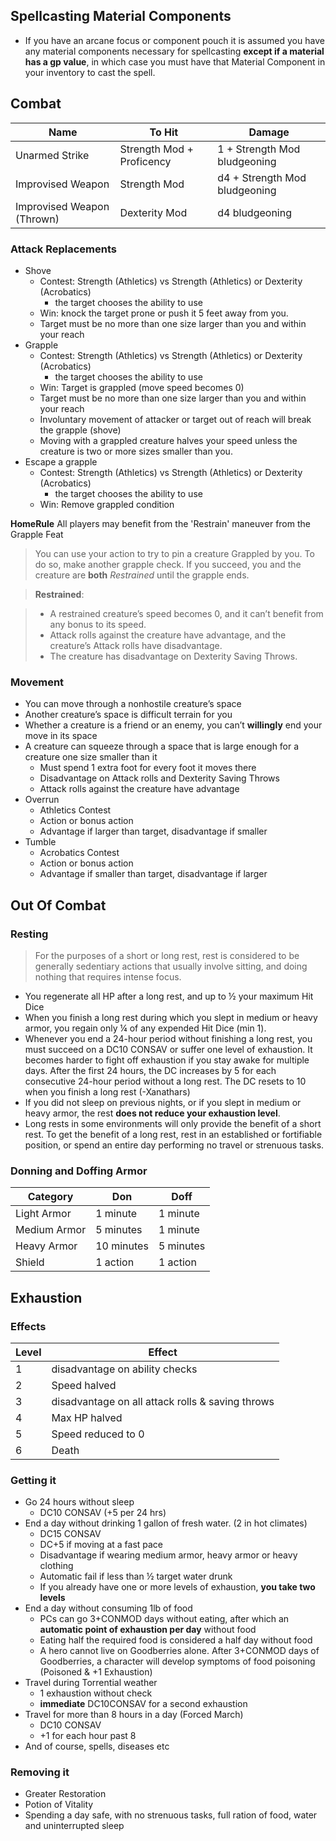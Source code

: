 ## Spellcasting Material Components

- If you have an arcane focus or component pouch it is assumed you have any material components necessary for spellcasting **except if a material has a gp value**, in which case you must have that Material Component in your inventory to cast the spell.

## Combat

| Name                       | To Hit                    | Damage                        |
| -------------------------- | ------------------------- | ----------------------------- |
| Unarmed Strike             | Strength Mod + Proficency | 1 + Strength Mod bludgeoning  |
| Improvised Weapon          | Strength Mod              | d4 + Strength Mod bludgeoning |
| Improvised Weapon (Thrown) | Dexterity Mod             | d4 bludgeoning                |

### Attack Replacements

- Shove
  - Contest: Strength (Athletics) vs Strength (Athletics) or Dexterity (Acrobatics)
    - the target chooses the ability to use
  - Win: knock the target prone or push it 5 feet away from you.
  - Target must be no more than one size larger than you and within your reach
- Grapple
  - Contest: Strength (Athletics) vs Strength (Athletics) or Dexterity (Acrobatics)
    - the target chooses the ability to use
  - Win: Target is grappled (move speed becomes 0)
  - Target must be no more than one size larger than you and within your reach
  - Involuntary movement of attacker or target out of reach will break the grapple (shove)
  - Moving with a grappled creature halves your speed unless the creature is two or more sizes smaller than you.
- Escape a grapple
  - Contest: Strength (Athletics) vs Strength (Athletics) or Dexterity (Acrobatics)
    - the target chooses the ability to use
  - Win: Remove grappled condition
  
**HomeRule** All players may benefit from the 'Restrain' maneuver from the Grapple Feat

> You can use your action to try to pin a creature Grappled by you. To do so, make another grapple check. If you succeed, you and the creature are **both** *Restrained* until the grapple ends.

> **Restrained**:

> * A restrained creature’s speed becomes 0, and it can’t benefit from any bonus to its speed.
> * Attack rolls against the creature have advantage, and the creature’s Attack rolls have disadvantage.
> * The creature has disadvantage on Dexterity Saving Throws.

### Movement

- You can move through a nonhostile creature’s space
- Another creature’s space is difficult terrain for you
- Whether a creature is a friend or an enemy, you can’t **willingly** end your move in its space
- A creature can squeeze through a space that is large enough for a creature one size smaller than it
  - Must spend 1 extra foot for every foot it moves there
  - Disadvantage on Attack rolls and Dexterity Saving Throws
  - Attack rolls against the creature have advantage
- Overrun
  - Athletics Contest
  - Action or bonus action
  - Advantage if larger than target, disadvantage if smaller
- Tumble
  - Acrobatics Contest
  - Action or bonus action
  - Advantage if smaller than target, disadvantage if larger

## Out Of Combat

### Resting

> For the purposes of a short or long rest, rest is considered to be generally sedentiary actions that usually involve sitting, and doing nothing that requires intense focus.

- You regenerate all HP after a long rest, and up to ½ your maximum Hit Dice
- When you finish a long rest during which you slept in medium or heavy armor, you regain only ¼ of any expended Hit Dice (min 1).
- Whenever you end a 24-hour period without finishing a long rest, you must succeed on a DC10 CONSAV or suffer one level of exhaustion. It becomes harder to fight off exhaustion if you stay awake for multiple days. After the first 24 hours, the DC increases by 5 for each consecutive 24-hour period without a long rest. The DC resets to 10 when you finish a long rest (-Xanathars)
- If you did not sleep on previous nights, or if you slept in medium or heavy armor, the rest **does not reduce your exhaustion level**.
- Long rests in some environments will only provide the benefit of a short rest. To get the benefit of a long rest, rest in an established or fortifiable position, or spend an entire day performing no travel or strenuous tasks.

### Donning and Doffing Armor

| Category     | Don        | Doff      |
| ------------ | ---------- | --------- |
| Light Armor  | 1 minute   | 1 minute  |
| Medium Armor | 5 minutes  | 1 minute  |
| Heavy Armor  | 10 minutes | 5 minutes |
| Shield       | 1 action   | 1 action  |

## Exhaustion

### Effects

| Level | Effect                                           |
| ----- | ------------------------------------------------ |
| 1     | disadvantage on ability checks                   |
| 2     | Speed halved                                     |
| 3     | disadvantage on all attack rolls & saving throws |
| 4     | Max HP halved                                    |
| 5     | Speed reduced to 0                               |
| 6     | Death                                            |

### Getting it

- Go 24 hours without sleep
  - DC10 CONSAV (+5 per 24 hrs)
- End a day without drinking 1 gallon of fresh water. (2 in hot climates)
  - DC15 CONSAV
  - DC+5 if moving at a fast pace
  - Disadvantage if wearing medium armor, heavy armor or heavy clothing
  - Automatic fail if less than ½ target water drunk
  - If you already have one or more levels of exhaustion, **you take two levels**
- End a day without consuming 1lb of food
  - PCs can go 3+CONMOD days without eating, after which an **automatic point of exhaustion per day** without food
  - Eating half the required food is considered a half day without food
  - A hero cannot live on Goodberries alone. After 3+CONMOD days of Goodberries, a character will develop symptoms of food poisoning (Poisoned & +1 Exhaustion)
- Travel during Torrential weather
  - 1 exhaustion without check
  - **immediate** DC10CONSAV for a second exhaustion
- Travel for more than 8 hours in a day (Forced March)
  - DC10 CONSAV
  - +1 for each hour past 8
- And of course, spells, diseases etc

### Removing it

- Greater Restoration
- Potion of Vitality
- Spending a day safe, with no strenuous tasks, full ration of food, water and uninterrupted sleep